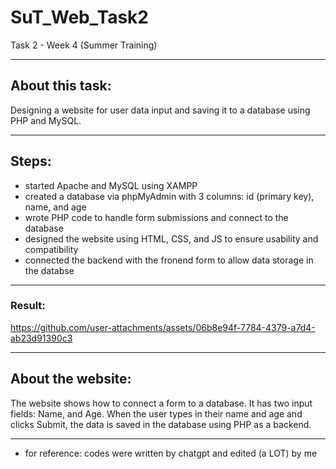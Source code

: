 # SuT_Web_Task2
Task 2 - Week 4 (Summer Training)

--------
## About this task:
Designing a website for user data input and saving it to a database using PHP and MySQL.

----------
## Steps:
- started Apache and MySQL using XAMPP
- created a database via phpMyAdmin with 3 columns: id (primary key), name, and age
- wrote PHP code to handle form submissions and connect to the database 
- designed the website using HTML, CSS, and JS to ensure usability and compatibility 
- connected the backend with the fronend form to allow data storage in the databse

---------
### Result:

https://github.com/user-attachments/assets/06b8e94f-7784-4379-a7d4-ab23d91390c3

--------
## About the website:
The website shows how to connect a form to a database. It has two input fields: Name, and Age.
When the user types in their name and age and clicks Submit, the data is saved in the database using PHP as a backend.

----

* for reference: codes were written by chatgpt and edited (a LOT) by me 

